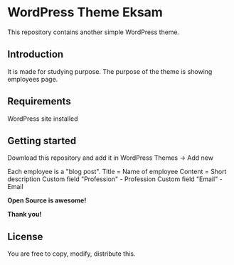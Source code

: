 # WordPress Theme Eksam
This repository contains another simple WordPress theme. 


## Introduction
It is made for studying purpose. The purpose of the theme is showing employees page. 

## Requirements
WordPress site installed

## Getting started
Download this repository and add it in WordPress Themes -> Add new

Each employee is a "blog post". 
Title = Name of employee
Content = Short description
Custom field "Profession" - Profession
Custom field "Email" - Email 

**Open Source is awesome!**

**Thank you!**

## License
 You are free to copy, modify, distribute this.
